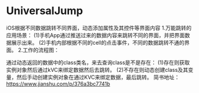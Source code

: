 # UniversalJump
iOS根据不同数据跳转不同界面，动态添加属性及其控件等界面内容
1.万能跳转的应用场景：
(1)手机App通过推送过来的数据内容来跳转不同的界面，并把界面数据展示出来。
(2)手机内部根据不同的cell的点击事件，不同的数据跳转不通的界面。
2.工作的流程图：

通过动态返回的数据中的class类名，来去查询class是不是存在：
(1)存在则获取实例对象然后通过kVC来绑定数据然后去跳转。
(2)不存在则动态创建class及其变量，然后手动创建实例对象在通过KVC来绑定数据，最后跳转。
简书地址：https://www.jianshu.com/p/376a3bc7741b
